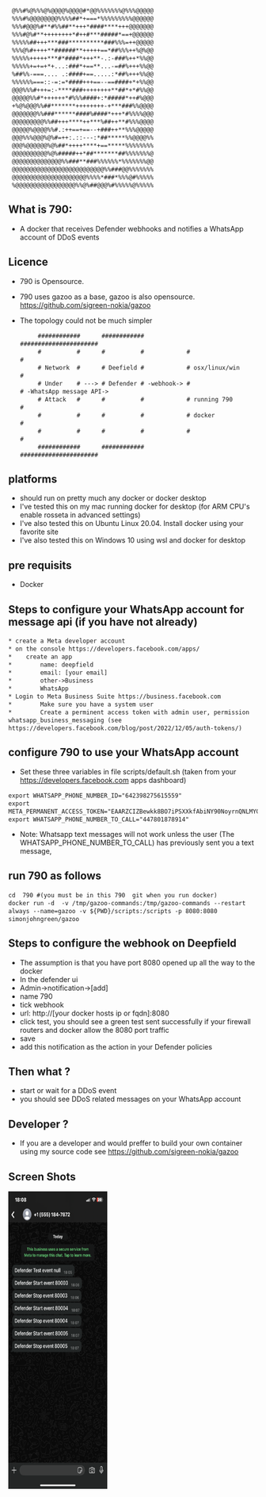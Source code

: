 
     @%%#%@%%%@%@@@@%@@@@#*@@%%%%%%%@%%%@@@@@
     %%%#%@@@@@@@@%%%%##*+===*%%%%%%%%%@@@@@@
     %%%#@@@%#**#%%##**+++*####****+++@@@@@@@
     %%%#@%#**++++++++*#++#***#####*==+@@@@@@
     %%%%%##+++***###**********###%%%=++@@@@@
     %%%@%#++++**######**+++++==*##%%%++%@%@@
     %%%%%+++++***#*####*+++**-.:-###%++*%%@@
     %%%%%+=+=+*+...:###*+==**...-=##%+++%%@@
     %##%%-===.... .:####+==.....:*##%+++%%@@
     %%%%%%===::-=:=*####+++==--==####+*+%%@@
     @@@%%%#+++=:-****###++++++++**##*+*#%%@@
     @@@@@%%#*++++++*#%%%####+:*#####*++#%@@@
     +%@%@@@%%##*******++++++++-+***###%%@@@@
     @@@@@@@%%###******####%####*+++*#%%%%@@@
     @@@@@@@@@%%##+++****++***%##++**#%%%@@@@
     @@@@@%@@@@%%#.:++==+==--+###++**%%%@@@@@
     @@@%%%@@@%@%#=++:.::---:*##*****%%@@@@%%
     @@@%@@@@@@%@%##*++++****+==*****%%%%%%%%
     @@@@@@@@@@%@%#####++*##*******##%%%%%%%@
     @@@@@@@@@@@@@@%%###**###%%%%%%*%%%%%%%@@
     @@@@@@@@@@@@@@@@@@@@@@@@@@%%###@@%%%%%%%
     @@@@@@@@@@@@@@@@@@@@@%%%%*###*%%%@#%%%%%
     %@@@@@@@@@@@@@@@@@%%@%##@@@%#%%%%%@%%%%%
                                          

## What is 790:

* A docker that receives Defender webhooks and notifies a WhatsApp account of DDoS events

## Licence

* 790 is Opensource. 
* 790 uses gazoo as a base, gazoo is also opensource. https://github.com/sigreen-nokia/gazoo 

* The topology could not be much simpler
   
           ############      ############            ######################
           #          #      #          #            #                    #
           # Network  #      # Deefield #            # osx/linux/win      #
           # Under    # ---> # Defender # -webhook-> #                    # -WhatsApp message API->
           # Attack   #      #          #            # running 790        #
           #          #      #          #            # docker             #
           #          #      #          #            #                    #
           ############      ############            ######################
     
## platforms

* should run on pretty much any docker or docker desktop
* I've tested this on my mac running docker for desktop (for ARM CPU's enable rosseta in advanced settings)
* I've also tested this on Ubuntu Linux 20.04. Install docker using your favorite site 
* I've also tested this on Windows 10 using wsl and docker for desktop 

## pre requisits

* Docker 

## Steps to configure your WhatsApp account for message api (if you have not already)

```
* create a Meta developer account
* on the console https://developers.facebook.com/apps/
*    create an app 
*        name: deepfield 
*        email: [your email] 
*        other->Business
*        WhatsApp
* Login to Meta Business Suite https://business.facebook.com
*        Make sure you have a system user
*        Create a perminent access token with admin user, permission whatsapp_business_messaging (see https://developers.facebook.com/blog/post/2022/12/05/auth-tokens/)
```

## configure 790 to use your WhatsApp account

* Set these three variables in file scripts/default.sh (taken from your https://developers.facebook.com apps dashboard) 

```
export WHATSAPP_PHONE_NUMBER_ID="642398275615559"
export META_PERMANENT_ACCESS_TOKEN="EAARZCIZBewkk8BO7iPSXXkfAbiNY90NoyrnQNLMYGxLHc2mRBnhNHZAHTKpSoxyKZCvFf7dgj4bSTF1mFCqzFAAf3GnZCO7pEdXuZBtW72x1fIY6Y2tnuEb5Gh5AZARr7wK7yICblIN740az34QIFpU8YZCDSGBLWlaStgEXEQZCkwfUiRtPS5aG6y6dXe47qcll7rwZDZD"
export WHATSAPP_PHONE_NUMBER_TO_CALL="447801878914"
```

* Note: Whatsapp text messages will not work unless the user (The WHATSAPP_PHONE_NUMBER_TO_CALL) has previously sent you a text message, 

## run 790 as follows 

```
cd  790 #(you must be in this 790  git when you run docker)
docker run -d  -v /tmp/gazoo-commands:/tmp/gazoo-commands --restart always --name=gazoo -v ${PWD}/scripts:/scripts -p 8080:8080 simonjohngreen/gazoo
```

## Steps to configure the webhook on Deepfield
* The assumption is that you have port 8080 opened up all the way to the docker
*  In the defender ui
*  Admin->notification->[add]
*  name 790        
*  tick webhook         
*  url: http://[your docker hosts ip or fqdn]:8080
*  click test, you should see a green test sent successfully if your firewall routers and docker allow the 8080 port traffic
*  save
*  add this notification as the action in your Defender policies

## Then what ?

* start or wait for a DDoS event 
* you should see DDoS related messages on your WhatsApp account

## Developer ? 
* If you are a developer and would preffer to build your own container using my source code see https://github.com/sigreen-nokia/gazoo 

## Screen Shots

<img src="https://github.com/sigreen-nokia/790/blob/main/pics/whatsapp-phone-app.png" alt="Alt Text" width="200" height="600">




